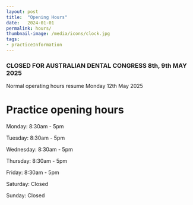 ```yaml
---
layout: post
title:  "Opening Hours"
date:   2024-01-01
permalink: hours/
thumbnail-image: /media/icons/clock.jpg
tags: 
- practiceInformation
---
```

### CLOSED FOR AUSTRALIAN DENTAL CONGRESS 8th, 9th MAY 2025
Normal operating hours resume Monday 12th May 2025


# Practice opening hours
Monday:       8:30am - 5pm

Tuesday:      8:30am - 5pm

Wednesday:    8:30am - 5pm

Thursday:     8:30am - 5pm

Friday:       8:30am - 5pm

Saturday:     Closed

Sunday:       Closed